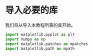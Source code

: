 # 导入必要的库

我们将从导入本教程所需的库开始。

```python
import matplotlib.pyplot as plt
import numpy as np
import matplotlib.patches as mpatches
import matplotlib.path as mpath
```
